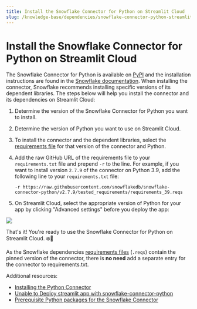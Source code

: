 ```yaml
---
title: Install the Snowflake Connector for Python on Streamlit Cloud
slug: /knowledge-base/dependencies/snowflake-connector-python-streamlit-cloud
---
```


# Install the Snowflake Connector for Python on Streamlit Cloud

The Snowflake Connector for Python is available on [PyPI](https://pypi.org/project/snowflake-connector-python/) and the installation instructions are found in the [Snowflake documentation](https://docs.snowflake.com/en/user-guide/python-connector-install.html#step-1-install-the-connector). When installing the connector, Snowflake recommends installing specific versions of its dependent libraries. The steps below will help you install the connector and its dependencies on Streamlit Cloud:

1. Determine the version of the Snowflake Connector for Python you want to install.
2. Determine the version of Python you want to use on Streamlit Cloud.
3. To install the connector and the dependent libraries, select the [requirements file](https://github.com/snowflakedb/snowflake-connector-python/tree/main/tested_requirements) for that version of the connector and Python.
4. Add the raw GitHub URL of the requirements file to your `requirements.txt` file and prepend `-r` to the line.
   For example, if you want to install version `2.7.9` of the connector on Python 3.9, add the following line to your `requirements.txt` file:

   ```text
   -r https://raw.githubusercontent.com/snowflakedb/snowflake-connector-python/v2.7.9/tested_requirements/requirements_39.reqs
   ```

5. On Streamlit Cloud, select the appropriate version of Python for your app by clicking "Advanced settings" before you deploy the app:
<div style={{ maxWidth: '65%', marginBottom: '-3em', marginLeft: '6em', marginTop: '-2em' }}>
    <Image src="/images/streamlit-cloud/advanced-settings.png" />
</div>

That's it! You're ready to use the Snowflake Connector for Python on Streamlit Cloud. ❄️🎈

<Tip>

As the Snowflake dependencies [requirements files](https://github.com/snowflakedb/snowflake-connector-python/tree/main/tested_requirements) (`.reqs`) contain the pinned version of the connector, there is **no need** add a separate entry for the connector to requirements.txt.

</Tip>

Additional resources:

- [Installing the Python Connector](https://docs.snowflake.com/en/user-guide/python-connector-install.html#step-1-install-the-connector)
- [Unable to Deploy streamlit app with snowflake-connector-python](https://discuss.streamlit.io/t/unable-to-deploy-streamlit-app-with-snowflake-connector-python/27318)
- [Prerequisite Python packages for the Snowflake Connector](https://docs.snowflake.com/en/user-guide/python-connector-install.html#label-python-connector-prerequisites-python-packages)
